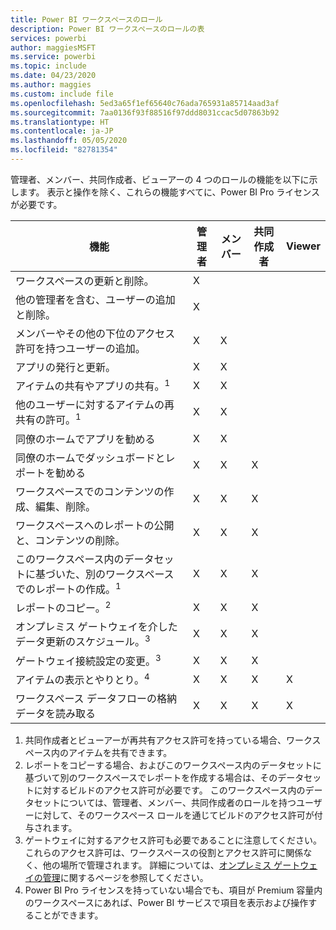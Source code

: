 ```yaml
---
title: Power BI ワークスペースのロール
description: Power BI ワークスペースのロールの表
services: powerbi
author: maggiesMSFT
ms.service: powerbi
ms.topic: include
ms.date: 04/23/2020
ms.author: maggies
ms.custom: include file
ms.openlocfilehash: 5ed3a65f1ef65640c76ada765931a85714aad3af
ms.sourcegitcommit: 7aa0136f93f88516f97ddd8031ccac5d07863b92
ms.translationtype: HT
ms.contentlocale: ja-JP
ms.lasthandoff: 05/05/2020
ms.locfileid: "82781354"
---
```

管理者、メンバー、共同作成者、ビューアーの 4 つのロールの機能を以下に示します。 表示と操作を除く、これらの機能すべてに、Power BI Pro ライセンスが必要です。

|機能   | 管理者  | メンバー  | 共同作成者  | Viewer |
|---|---|---|---|---|
| ワークスペースの更新と削除。  | X  |   |   |   | 
| 他の管理者を含む、ユーザーの追加と削除。  | X  |   |   |   |
| メンバーやその他の下位のアクセス許可を持つユーザーの追加。  |  X | X  |   |   |
| アプリの発行と更新。 |  X | X  |   |   |
| アイテムの共有やアプリの共有。<sup>1</sup> |  X | X  |   |   |
| 他のユーザーに対するアイテムの再共有の許可。<sup>1</sup> |  X | X  |   |   |
| 同僚のホームでアプリを勧める |  X | X  |   |   |
| 同僚のホームでダッシュボードとレポートを勧める |  X | X  | X |   |
| ワークスペースでのコンテンツの作成、編集、削除。  |  X | X  | X  |   |
| ワークスペースへのレポートの公開と、コンテンツの削除。  |  X | X  | X  |   |
| このワークスペース内のデータセットに基づいた、別のワークスペースでのレポートの作成。<sup>1</sup> |  X | X  | X  |   |
| レポートのコピー。<sup>2</sup> | X | X | X |  |
| オンプレミス ゲートウェイを介したデータ更新のスケジュール。<sup>3</sup> | X | X | X |  |
| ゲートウェイ接続設定の変更。<sup>3</sup> | X | X | X |  |
| アイテムの表示とやりとり。<sup>4</sup> |  X | X  | X  | X  |
| ワークスペース データフローの格納データを読み取る | X | X | X | X |

1. 共同作成者とビューアーが再共有アクセス許可を持っている場合、ワークスペース内のアイテムを共有できます。
2. レポートをコピーする場合、およびこのワークスペース内のデータセットに基づいて別のワークスペースでレポートを作成する場合は、そのデータセットに対するビルドのアクセス許可が必要です。 このワークスペース内のデータセットについては、管理者、メンバー、共同作成者のロールを持つユーザーに対して、そのワークスペース ロールを通じてビルドのアクセス許可が付与されます。
3. ゲートウェイに対するアクセス許可も必要であることに注意してください。 これらのアクセス許可は、ワークスペースの役割とアクセス許可に関係なく、他の場所で管理されます。 詳細については、[オンプレミス ゲートウェイの管理](https://docs.microsoft.com/data-integration/gateway/service-gateway-manage)に関するページを参照してください。
4. Power BI Pro ライセンスを持っていない場合でも、項目が Premium 容量内のワークスペースにあれば、Power BI サービスで項目を表示および操作することができます。

